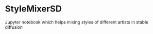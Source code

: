 # StyleMixerSD
 Jupyter notebook which helps mixing styles of different artists in stable diffusion

